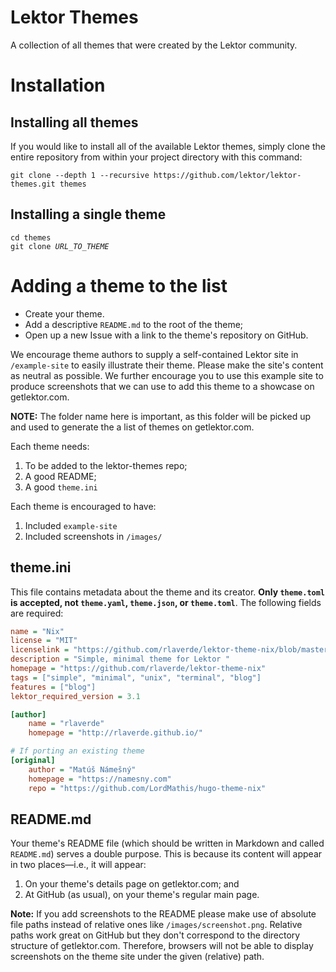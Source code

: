 
# Lektor Themes

A collection of all themes that were created by the Lektor community.

# Installation

## Installing all themes

If you would like to install all of the available Lektor themes, simply clone the entire repository from within your project directory with this command:

    git clone --depth 1 --recursive https://github.com/lektor/lektor-themes.git themes

## Installing a single theme

<pre><code>cd themes
git clone <em>URL_TO_THEME</em>
</code></pre>

# Adding a theme to the list

* Create your theme.
* Add a descriptive `README.md` to the root of the theme;
* Open up a new Issue with a link to the theme's repository on GitHub.

We encourage theme authors to supply a self-contained Lektor site in `/example-site` to easily illustrate their theme. Please make the site's content as neutral as possible. We further encourage you to use this example site to produce screenshots that we can use to add this theme to a showcase on getlektor.com.

**NOTE:** The folder name here is important, as this folder will be picked up and used to generate the a list of themes on getlektor.com.

Each theme needs:

1. To be added to the lektor-themes repo;
1. A good README;
1. A good `theme.ini`

Each theme is encouraged to have:

1. Included `example-site`
1. Included screenshots in `/images/`

## theme.ini

This file contains metadata about the theme and its creator. **Only `theme.toml` is accepted, not `theme.yaml`, `theme.json`, or `theme.toml`**. The following fields are required:

```ini
name = "Nix"
license = "MIT"
licenselink = "https://github.com/rlaverde/lektor-theme-nix/blob/master/LICENSE.md"
description = "Simple, minimal theme for Lektor "
homepage = "https://github.com/rlaverde/lektor-theme-nix"
tags = ["simple", "minimal", "unix", "terminal", "blog"]
features = ["blog"]
lektor_required_version = 3.1

[author]
    name = "rlaverde"
    homepage = "http://rlaverde.github.io/"

# If porting an existing theme
[original]
    author = "Matúš Námešný"
    homepage = "https://namesny.com"
    repo = "https://github.com/LordMathis/hugo-theme-nix"
```

## README.md

Your theme's README file
(which should be written in Markdown and called `README.md`)
serves a double purpose.
This is because its content will appear in two places&mdash;i.e., it will appear:

1. On your theme's details page on getlektor.com; and
1. At GitHub (as usual), on your theme's regular main page.

**Note:** If you add screenshots to the README please make use of absolute file paths instead of relative ones like `/images/screenshot.png`. Relative paths work great on GitHub but they don't correspond to the directory structure of getlektor.com. Therefore, browsers will not be able to display screenshots on the theme site under the given (relative) path.
